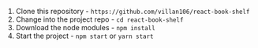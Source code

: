 1. Clone this repository - `https://github.com/villan106/react-book-shelf`
2. Change into the project repo - `cd react-book-shelf`
3. Download the node modules - `npm install`
4. Start the project - `npm start` or `yarn start`
